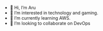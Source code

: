 - 👋 Hi, I’m Aru
- 👀 I’m interested in technology and gaming.
- 🌱 I’m currently learning AWS.
- 💞️ I’m looking to collaborate on DevOps

